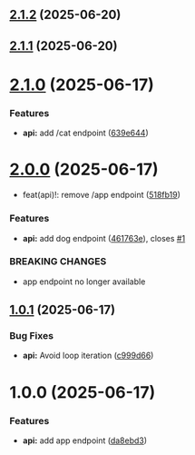 ## [2.1.2](https://github.com/DLC94/literate-waddle/compare/v2.1.1...v2.1.2) (2025-06-20)

## [2.1.1](https://github.com/DLC94/literate-waddle/compare/v2.1.0...v2.1.1) (2025-06-20)

# [2.1.0](https://github.com/DLC94/literate-waddle/compare/v2.0.0...v2.1.0) (2025-06-17)


### Features

* **api:** add /cat endpoint ([639e644](https://github.com/DLC94/literate-waddle/commit/639e644f256029da7306a3be077d8329dbe11bc1))

# [2.0.0](https://github.com/DLC94/literate-waddle/compare/v1.0.1...v2.0.0) (2025-06-17)


* feat(api)!: remove /app endpoint ([518fb19](https://github.com/DLC94/literate-waddle/commit/518fb1922a6e7fef4ded01ab0e005abd987ecc65))


### Features

* **api:** add dog endpoint ([461763e](https://github.com/DLC94/literate-waddle/commit/461763e3676ee92d353d6f21a11eda874d4881ad)), closes [#1](https://github.com/DLC94/literate-waddle/issues/1)


### BREAKING CHANGES

* app endpoint no longer available

## [1.0.1](https://github.com/DLC94/literate-waddle/compare/v1.0.0...v1.0.1) (2025-06-17)


### Bug Fixes

* **api:** Avoid loop iteration ([c999d66](https://github.com/DLC94/literate-waddle/commit/c999d66363078a81692832f53cd9dabcd571e1f7))

# 1.0.0 (2025-06-17)


### Features

* **api:** add app endpoint ([da8ebd3](https://github.com/DLC94/literate-waddle/commit/da8ebd364ec8d94d6a9913e05010df4594dbc72a))
